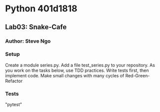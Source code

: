# Python 401d1818
## Lab03: Snake-Cafe
### Author: Steve Ngo

### Setup
Create a module series.py.
Add a file test_series.py to your repository. As you work on the tasks below, use TDD practices. Write tests first, then implement code. Make small changes with many cycles of Red-Green-Refactor

### Tests
"pytest"
